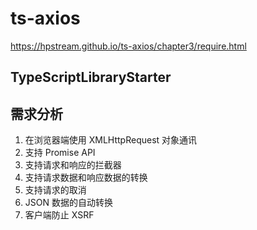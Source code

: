 # ts-axios

https://hpstream.github.io/ts-axios/chapter3/require.html

## TypeScriptLibraryStarter



## 需求分析

1. 在浏览器端使用 XMLHttpRequest 对象通讯
2. 支持 Promise API
3. 支持请求和响应的拦截器
4. 支持请求数据和响应数据的转换
5. 支持请求的取消
6. JSON 数据的自动转换
7. 客户端防止 XSRF
